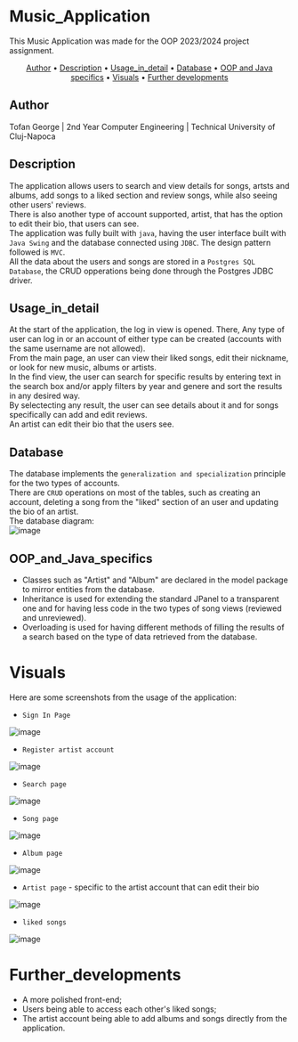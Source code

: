 # Music_Application 

This Music Application was made for the OOP 2023/2024 project assignment.

<p align="center">
  <a href="#Author">Author</a> •
  <a href="#Description">Description</a> •
  <a href="#Usage_in_detail">Usage_in_detail</a> •
  <a href="#Database">Database</a> •
  <a href="#OOP_and_Java_specifics">OOP and Java specifics</a> •
  <a href="#Visuals">Visuals</a> •
  <a href="#Further_developments">Further developments</a>
</p>


## Author 
Tofan George | 2nd Year Computer Engineering | Technical University of Cluj-Napoca

## Description

The application allows users to search and view details for songs, artsts and albums, add songs to a liked section and review songs, while also seeing other users' reviews. <br>
There is also another type of account supported, artist, that has the option to edit their bio, that users can see. <br>
The application was fully built with `java`, having the user interface built with `Java Swing` and the database connected using `JDBC`. The design pattern followed is `MVC`. <br>
All the data about the users and songs are stored in a `Postgres SQL Database`, the CRUD opperations being done through the Postgres JDBC driver. 


## Usage_in_detail

At the start of the application, the log in view is opened. There, Any type of user can log in or an account of either type can be created (accounts with the same username are not allowed).<br>
From the main page, an user can view their liked songs, edit their nickname, or look for new music, albums or artists. <br>
In the find view, the user can search for specific results by entering text in the search box and/or apply filters by year and genere and sort the results in any desired way.<br>
By selectecting any result, the user can see details about it and for songs specifically can add and edit reviews.<br>
An artist can edit their bio that the users see.


## Database

The database implements the `generalization and specialization` principle for the two types of accounts.<br>
There are `CRUD` operations on most of the tables, such as creating an account, deleting a song from the "liked" section of an user and updating the bio of an artist.<br>
The database diagram:<br>
![image](https://github.com/GeorgeTof/Music_project/blob/main/readmePhotos/DB.png)

## OOP_and_Java_specifics

 - Classes such as "Artist" and "Album" are declared in the model package to mirror entities from the database.
 - Inheritance is used for extending the standard JPanel to a transparent one and for having less code in the two types of song views (reviewed and unreviewed).
 - Overloading is used for having different methods of filling the results of a search based on the type of data retrieved from the database.


# Visuals

Here are some screenshots from the usage of the application:<br>

- `Sign In Page`
  
![image](https://github.com/GeorgeTof/Music_project/blob/main/readmePhotos/logIn.png)

- `Register artist account` 
  
![image](https://github.com/GeorgeTof/Music_project/blob/main/readmePhotos/register.png)

- `Search page` 
  
![image](https://github.com/GeorgeTof/Music_project/blob/main/readmePhotos/search.png)

- `Song page` 
  
![image](https://github.com/GeorgeTof/Music_project/blob/main/readmePhotos/song.png)

- `Album page`
  
![image](https://github.com/GeorgeTof/Music_project/blob/main/readmePhotos/album.png)

- `Artist page` - specific to the artist account that can edit their bio
  
![image](https://github.com/GeorgeTof/Music_project/blob/main/readmePhotos/artist.png)

- `liked songs` 
  
![image](https://github.com/GeorgeTof/Music_project/blob/main/readmePhotos/likedSongs.png)

# Further_developments

- A more polished front-end;
- Users being able to access each other's liked songs;
- The artist account being able to add albums and songs directly from the application.
